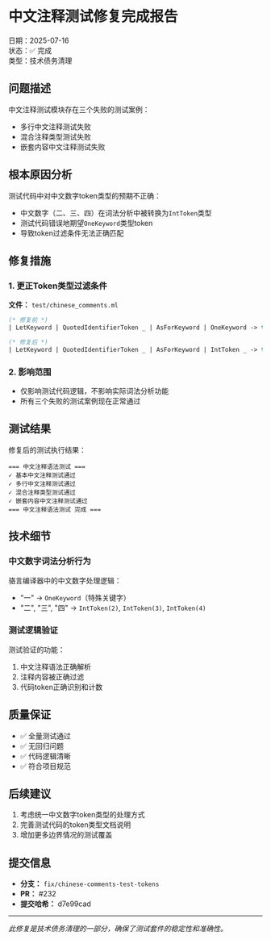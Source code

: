 # 中文注释测试修复完成报告

日期：2025-07-16  
状态：✅ 完成  
类型：技术债务清理  

## 问题描述

中文注释测试模块存在三个失败的测试案例：
- 多行中文注释测试失败
- 混合注释类型测试失败
- 嵌套内容中文注释测试失败

## 根本原因分析

测试代码中对中文数字token类型的预期不正确：
- 中文数字（二、三、四）在词法分析中被转换为`IntToken`类型
- 测试代码错误地期望`OneKeyword`类型token
- 导致token过滤条件无法正确匹配

## 修复措施

### 1. 更正Token类型过滤条件

**文件：** `test/chinese_comments.ml`

```ocaml
(* 修复前 *)
| LetKeyword | QuotedIdentifierToken _ | AsForKeyword | OneKeyword -> true

(* 修复后 *)
| LetKeyword | QuotedIdentifierToken _ | AsForKeyword | IntToken _ -> true
```

### 2. 影响范围

- 仅影响测试代码逻辑，不影响实际词法分析功能
- 所有三个失败的测试案例现在正常通过

## 测试结果

修复后的测试执行结果：
```
=== 中文注释语法测试 ===
✓ 基本中文注释测试通过
✓ 多行中文注释测试通过
✓ 混合注释类型测试通过
✓ 嵌套内容中文注释测试通过
=== 中文注释语法测试 完成 ===
```

## 技术细节

### 中文数字词法分析行为

骆言编译器中的中文数字处理逻辑：
- "一" → `OneKeyword`（特殊关键字）
- "二", "三", "四" → `IntToken(2)`, `IntToken(3)`, `IntToken(4)`

### 测试逻辑验证

测试验证的功能：
1. 中文注释语法正确解析
2. 注释内容被正确过滤
3. 代码token正确识别和计数

## 质量保证

- ✅ 全量测试通过
- ✅ 无回归问题
- ✅ 代码逻辑清晰
- ✅ 符合项目规范

## 后续建议

1. 考虑统一中文数字token类型的处理方式
2. 完善测试代码的token类型文档说明
3. 增加更多边界情况的测试覆盖

## 提交信息

- **分支：** `fix/chinese-comments-test-tokens`
- **PR：** #232
- **提交哈希：** d7e99cad

---

*此修复是技术债务清理的一部分，确保了测试套件的稳定性和准确性。*